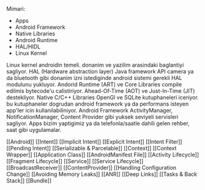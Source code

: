 Mimari:
- Apps
- Android Framework
- Native Libraries
- Android Runtime
- HAL/HIDL
- Linux Kernel

Linux kernel androidin temeli. 
donanim ve yazilim arasindaki baglantiyi sagliyor.
HAL (Hardware abstraction layer) Java framework API camera ya da bluetooth gibi donanim izni istediginde android sistemi gerekli HAL modulunu yukluyor.
Andorid Runtime (ART) ve Core Libraries compile edilmis bytecode'u calistiriyor.
Ahead-Of-Time (AOT) ve Just-In-Time (JIT) destekliyor.
Native C/C++ Libraries OpenGl ve SQLite kutuphaneleri iceriyor. 
bu kutuphaneler dogrudan android framework ya da performans isteyen app'ler icin kullanilabiliniyor. 
Android Framework ActivityManager, NotificationManager, Content Provider gibi yuksek seviyeli servisleri sagliyor.
Apps bizim yaptigimiz ya da telefonla/saatle dahili gelen rehber, saat gibi uygulamalar.

[[Android]]
[[Intent]]
[[Implicit Intent]]
[[Explicit Intent]]
[[Intent Filter]]
[[Pending Intent]]
[[Serializable & Parcelable]]
[[Context]]
[[Context Wrapper]]
[[Application Class]]
[[AndroidManifest File]]
[[Activity Lifecycle]]
[[Fragment Lifecycle]]
[[Service]]
[[Service Lifecycle]]
[[BroadcastReceiver]]
[[ContentProvider]]
[[Handling Configuration Change]]
[[Avoiding Memory Leaks]]
[[ANR]]
[[Deep Links]]
[[Tasks & Back Stack]]
[[Bundle]]